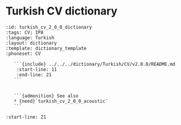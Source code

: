 
# Turkish CV dictionary

``````{dictionary} Turkish CV dictionary
:id: turkish_cv_2_0_0_dictionary
:tags: CV; IPA
:language: Turkish
:layout: dictionary
:template: dictionary_template
:phoneset: CV

   ```{include} ../../../dictionary/Turkish/CV/v2.0.0/README.md
    :start-line: 11
    :end-line: 21
   ```


   ```{admonition} See also
   * {need}`turkish_cv_2_0_0_acoustic`
   ```

``````

```{include} ../../../dictionary/Turkish/CV/v2.0.0/README.md
:start-line: 21
```

